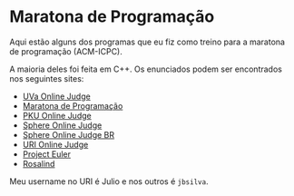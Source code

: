 # Maratona de Programação

Aqui estão alguns dos programas que eu fiz como treino para a maratona de
programação (ACM-ICPC).

A maioria deles foi feita em C++. Os enunciados podem ser encontrados nos
seguintes sites:

*   [UVa Online Judge](http://uva.onlinejudge.org/)
*   [Maratona de Programação](http://maratona.ime.usp.br/)
*   [PKU Online Judge](http://poj.org/)
*   [Sphere Online Judge](http://spoj.pl/)
*   [Sphere Online Judge BR](http://br.spoj.pl/)
*   [URI Online Judge](http://urionlinejudge.com.br/)
*   [Project Euler](https://projecteuler.net)
*   [Rosalind](http://rosalind.info)

Meu username no URI é Julio e nos outros é `jbsilva`.
